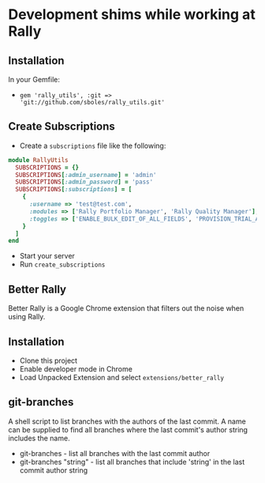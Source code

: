 # Development shims while working at Rally

## Installation
In your Gemfile:

* `gem 'rally_utils', :git => 'git://github.com/sboles/rally_utils.git'`

## Create Subscriptions
* Create a `subscriptions` file like the following:

```ruby
module RallyUtils
  SUBSCRIPTIONS = {}
  SUBSCRIPTIONS[:admin_username] = 'admin'
  SUBSCRIPTIONS[:admin_password] = 'pass'
  SUBSCRIPTIONS[:subscriptions] = [
    {
      :username => 'test@test.com',
      :modules => ['Rally Portfolio Manager', 'Rally Quality Manager'],
      :toggles => ['ENABLE_BULK_EDIT_OF_ALL_FIELDS', 'PROVISION_TRIAL_AND_COMMUNITY_IN_PROD']
    }
  ]
end
```
* Start your server
* Run `create_subscriptions`

## Better Rally
Better Rally is a Google Chrome extension that filters out the noise when using Rally. 

## Installation
* Clone this project
* Enable developer mode in Chrome
* Load Unpacked Extension and select `extensions/better_rally`

## git-branches
A shell script to list branches with the authors of the last commit. A name can be supplied 
to find all branches where the last commit's author string includes the name.

* git-branches - list all branches with the last commit author
* git-branches "string" - list all branches that include 'string' in the last commit author string   

